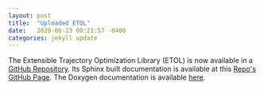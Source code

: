 ```yaml
---
layout: post
title:  "Uploaded ETOL"
date:   2020-06-23 00:21:57 -0400
categories: jekyll update
---
```


The Extensible Trajectory Optimization Library (ETOL) is now available in a [GitHub Repository](https://github.com/olasanni1/ETOL). Its Sphinx built documentation is available at this [Repo's GitHub Page](https://olasanni1.github.io/ETOL/). The Doxygen documentation is available [here](https://olasanni1.github.io/etol_api/doxygen/html/index.html).

